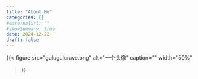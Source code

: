 ```yaml
---
title: "About Me"
categories: []
#externalUrl: ""
#showSummary: true
date: 2024-12-22
draft: false
---
```


 <!-- (眼泪是心上的湖泊.) -->
{{< figure
  src="gulugulurave.png"
  alt="一个头像"
  caption=""
  width="50%"
>}}

 